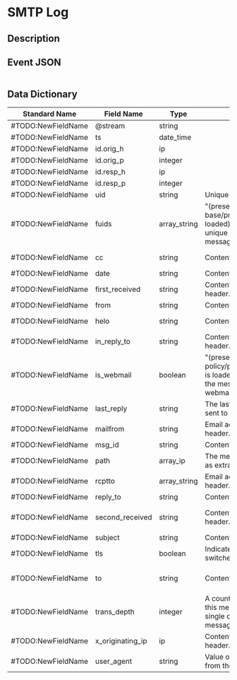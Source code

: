 # SMTP Log

## Description

## Event JSON

```json
```

## Data Dictionary

|	        Standard Name       	|            Field Name             |       	    Type            	|   	    Description          	|	     Sample Value           	|
|	-------------------------------	|	-------------------------------	|	-------------------------------	|	-------------------------------	|	-------------------------------	|
|#TODO:NewFieldName|@stream|string||
|#TODO:NewFieldName|ts|date_time||
|#TODO:NewFieldName|id.orig_h|ip||
|#TODO:NewFieldName|id.orig_p|integer||
|#TODO:NewFieldName|id.resp_h|ip||
|#TODO:NewFieldName|id.resp_p|integer||
|#TODO:NewFieldName|uid|string|Unique ID for the connection.|
|#TODO:NewFieldName|fuids|array_string|"(present if base/protocols/smtp/files.bro is loaded) An ordered vector of file unique IDs seen attached to the message."|
|#TODO:NewFieldName|cc|string|Contents of the CC header.|"[ ""someemail@somedomain.local"", ""some.email.2@somedomain.local"", ""some.email.3@somedomain.local"" ]"
|#TODO:NewFieldName|date|string|Contents of the Date header.|Thu, 15 Nov 2018 08:46:32 -0600 (CST);15 Nov 2018 09:46:54 -0500
|#TODO:NewFieldName|first_received|string|Contents of the first Received header.|(from root@localhost) by sa0aspv700.aesip.somedomain.local (8.15.1+Sun/8.14.9/Submit) id wAFFa0eS012738 for root; Thu, 15 Nov 2018 15:36:00 GMT
|#TODO:NewFieldName|from|string|Contents of the From header.|"""Some, String"" <r.bobman@somedomain.local.but.could.just.be.string.local>"
|#TODO:NewFieldName|helo|string|Contents of the Helo header.|can contain all sorts of stuff, but usually a domain or IP but sometimes domain or IP wrapped in brackets (ie: [])
|#TODO:NewFieldName|in_reply_to|string|Contents of the In-Reply-To header.|<JIRA.12340.11234125@Atlassian.JIRA>
|#TODO:NewFieldName|is_webmail|boolean|"(present if policy/protocols/smtp/software.bro is loaded) Boolean indicator of if the message was sent through a webmail interface."|true;false
|#TODO:NewFieldName|last_reply|string|The last message that the server sent to the client.|250 ok: Message 344232421 accepted
|#TODO:NewFieldName|mailfrom|string|Email addresses found in the From header.|some.email@domain.local
|#TODO:NewFieldName|msg_id|string|Contents of the MsgID header.|<201811151947.wAFJl03o005094@somedomain.local>;<201811151949.wAFJn0fX001491@plmm90001501>
|#TODO:NewFieldName|path|array_ip|The message transmission path, as extracted from the headers.|"[ ""10.2.31.242"", ""192.168.252.229"", ""172.16.243.194"" ]"
|#TODO:NewFieldName|rcptto|array_string|Email addresses found in the Rcpt header.|"[ ""someemail@somedomain.local"", ""some.email.2@somedomain.local"", ""some.email.3@somedomain.local"" ],"
|#TODO:NewFieldName|reply_to|string|Contents of the ReplyTo header.|"""someemail@domain.local"" <SomeStringl>;some.email@domain.local;SomeString"
|#TODO:NewFieldName|second_received|string|Contents of the second Received header.|from db4ap1.aesip.somedomain.local (generichost.some.somedomain.local [1.2.243.194] (may be forged)) by pcgw1.some.somedomain.local (8.15.1+Sun/8.14.4) with ESMTP id wAFFgR99007658 for <root@db4ap1.aesip.somedomain.local>; Thu, 15 Nov 2018 09:42:28 -0600 (CST);
|#TODO:NewFieldName|subject|string|Contents of the Subject header.|\=?utf-8?B?WGVyb3ggQ2VudHJlV2FyZcKuIFdlYiA=?=;Can Basically Be Any String/Value
|#TODO:NewFieldName|tls|boolean|Indicates that the connection has switched to using TLS.|true;false
|#TODO:NewFieldName|to|string|Contents of the To header.|"""Some String"" <SOME.EMAIL@some.domain.local>;[ ""name@domain"", ""name@domain"", ""name@domain"", ""name@domain"", ""name.name.name@domain"", ""name.name@domain ];NAME.NAME.@DOMAIN.LOCAL"
|#TODO:NewFieldName|trans_depth|integer|A count to represent the depth of this message transaction in a single connection where multiple messages were transferred.|1;5;40;2;5;10;11
|#TODO:NewFieldName|x_originating_ip|ip|Contents of the X-Originating-IP header.|8.8.8.8
|#TODO:NewFieldName|user_agent|string|Value of the User-Agent header from the client.|MIME::Lite 3.027 (F2.77; T1.28; A2.04; B3.08; Q3.08);Can Basically Be Any String